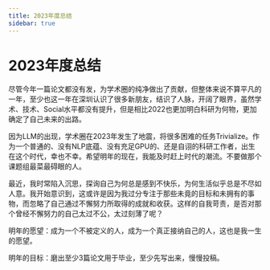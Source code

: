 ```yaml
---
title: 2023年度总结
sidebar: true
---
```


# 2023年度总结

<ClientOnly>
<title-pv/>
</ClientOnly>


尽管今年一篇论文都没有发，为学术圈的纯净做出了贡献，但整体来说不算平凡的一年，至少也这一年在深圳认识了很多新朋友，结识了人脉，开阔了眼界，虽然学术、技术、Social水平都没有提升，但是相比2022也更加明白科研为何物，更加确定了自己未来的出路。

因为LLM的出现，学术圈在2023年发生了地震，将很多困难的任务Trivialize。作为一个普通的、没有NLP底蕴、没有充足GPU的、还是自诩的科研工作者，出生在这个时代，幸也不幸。希望明年的现在，我能及时赶上时代的潮流。不要做那个课题组最菜最碍眼的人。

最近，我时常陷入沉思，探询自己为何总是感到不快乐，为何生活似乎总是不尽如人意。我开始意识到，这或许是因为我过分专注于那些未竟的目标和未拥有的事物，而忽略了自己通过不懈努力所取得的成就和收获。这样的自我苛责，是否对那个曾经不懈努力的自己太过不公，太过刻薄了呢？

明年的愿望：成为一个不被定义的人，成为一个真正接纳自己的人，这也是我一生的愿望。

明年的目标：磨出至少3篇论文用于毕业，至少先写出来，慢慢投稿。


<ClientOnly>
  <leave/>
</ClientOnly/>